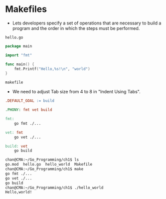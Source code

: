# Makefiles

- Lets developers specify a set of operations that are necessary to build a program and the order in which the steps must be performed.

`hello.go`

```go
package main

import "fmt"

func main() {
	fmt.Printf("Hello,%s!\n", "world")
}
```



`makefile`

- We need to adjust Tab size from 4 to 8 in "Indent Using Tabs".

```makefile
.DEFAULT_GOAL := build

.PHONY: fmt vet build

fmt:
	go fmt ./...

vet: fmt
	go vet ./...

build: vet
	go build 
```

```sh
chan@CMA:~/Go_Programming/ch1$ ls
go.mod  hello.go  hello_world  Makefile
chan@CMA:~/Go_Programming/ch1$ make
go fmt ./...
go vet ./...
go build 
chan@CMA:~/Go_Programming/ch1$ ./hello_world
Hello,world!
```

